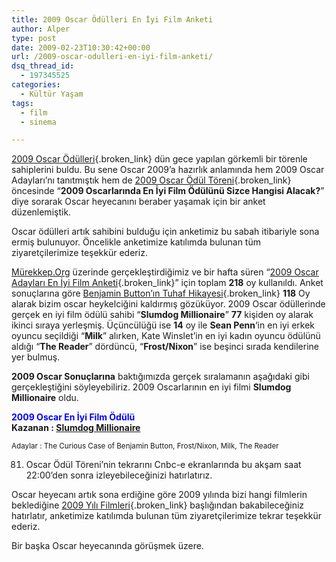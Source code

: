 ```yaml
---
title: 2009 Oscar Ödülleri En İyi Film Anketi
author: Alper
type: post
date: 2009-02-23T10:30:42+00:00
url: /2009-oscar-odulleri-en-iyi-film-anketi/
dsq_thread_id:
  - 197345525
categories:
  - Kültür Yaşam
tags:
  - film
  - sinema

---
```

[2009 Oscar Ödülleri][1]{.broken_link} dün gece yapılan görkemli bir törenle sahiplerini buldu. Bu sene Oscar 2009&#8217;a hazırlık anlamında hem 2009 Oscar Adayları&#8217;nı tanıtmıştık hem de [2009 Oscar Ödül Töreni][2]{.broken_link} öncesinde &#8220;**2009 Oscarlarında En İyi Film Ödülünü Sizce Hangisi Alacak?**&#8221; diye sorarak Oscar heyecanını beraber yaşamak için bir anket düzenlemiştik. 

Oscar ödülleri artık sahibini bulduğu için anketimiz bu sabah itibariyle sona ermiş bulunuyor. Öncelikle anketimize katılımda bulunan tüm ziyaretçilerimize teşekkür ederiz.<!--more-->

[Mürekkep.Org][3] üzerinde gerçekleştirdiğimiz ve bir hafta süren &#8220;[2009 Oscar Adayları En İyi Film Anketi][4]{.broken_link}&#8221; için toplam **218** oy kullanıldı. Anket sonuçlarına göre [Benjamin Button&#8217;ın Tuhaf Hikayesi][5]{.broken_link} **118** Oy alarak bizim oscar heykelciğini kaldırmış gözüküyor. 2009 Oscar ödüllerinde gerçek en iyi film ödülü sahibi &#8220;**Slumdog Millionaire**&#8221; **77** kişiden oy alarak ikinci sıraya yerleşmiş. Üçüncülüğü ise **14** oy ile **Sean Penn**&#8216;in en iyi erkek oyuncu seçildiği &#8220;**Milk**&#8221; alırken, Kate Winslet&#8217;in en iyi kadın oyuncu ödülünü aldığı &#8220;**The Reader**&#8221; dördüncü, &#8220;**Frost/Nixon**&#8221; ise beşinci sırada kendilerine yer bulmuş. 

**2009 Oscar Sonuçlarına** baktığımızda gerçek sıralamanın aşağıdaki gibi gerçekleştiğini söyleyebiliriz. 2009 Oscarlarının en iyi filmi **Slumdog Millionaire** oldu. 

**<span style="color: rgb(0, 0, 255);">2009 Oscar En İyi Film Ödülü</span>**  
**Kazanan : <a href="http://www.imdb.com/title/tt1010048/" target="_blank">Slumdog Millionaire</a>**

<small>Adaylar : The Curious Case of Benjamin Button, Frost/Nixon, Milk, The Reader</small>

81. Oscar Ödül Töreni&#8217;nin tekrarını Cnbc-e ekranlarında bu akşam saat 22:00&#8217;den sonra izleyebileceğinizi hatırlatırız. 

Oscar heyecanı artık sona erdiğine göre 2009 yılında bizi hangi filmlerin beklediğine [2009 Yılı Filmleri][6]{.broken_link} başlığından bakabileceğiniz hatırlatır, anketimize katılımda bulunan tüm ziyaretçilerimize tekrar teşekkür ederiz. 

Bir başka Oscar heyecanında görüşmek üzere.

 [1]: https://www.murekkep.org/2009-oscar-odulleri-sonuclari-1245
 [2]: https://www.murekkep.org/2009-oscar-odul-toreni-1195
 [3]: https://www.murekkep.org
 [4]: https://www.murekkep.org/2009-oscar-adaylari-en-iyi-film-anketi-1133
 [5]: https://www.murekkep.org/benjamin-buttonin-tuhaf-hikayesi-the-curious-case-of-benjamin-button-1141
 [6]: https://www.murekkep.org/2009-yili-filmleri-730